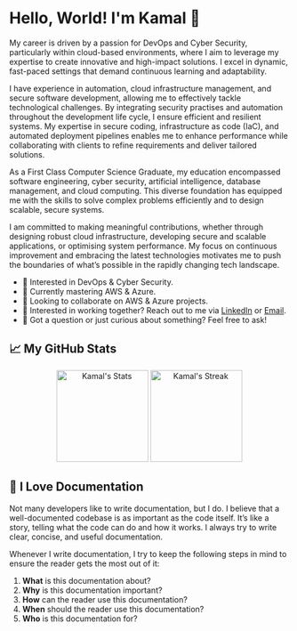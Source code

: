 # Hello, World! I'm Kamal 👋 

My career is driven by a passion for DevOps and Cyber Security, particularly within cloud-based environments, where I aim to leverage my expertise to create innovative and high-impact solutions. I excel in dynamic, fast-paced settings that demand continuous learning and adaptability. 

I have experience in automation, cloud infrastructure management, and secure software development, allowing me to effectively tackle technological challenges. By integrating security practises and automation throughout the development life cycle, I ensure efficient and resilient systems. My expertise in secure coding, infrastructure as code (IaC), and automated deployment pipelines enables me to enhance performance while collaborating with clients to refine requirements and deliver tailored solutions. 

As a First Class Computer Science Graduate, my education encompassed software engineering, cyber security, artificial intelligence, database management, and cloud computing. This diverse foundation has equipped me with the skills to solve complex problems efficiently and to design scalable, secure systems. 

I am committed to making meaningful contributions, whether through designing robust cloud infrastructure, developing secure and scalable applications, or optimising system performance. My focus on continuous improvement and embracing the latest technologies motivates me to push the boundaries of what’s possible in the rapidly changing tech landscape. 

- 👀 Interested in DevOps & Cyber Security. 
- 🌱 Currently mastering AWS & Azure. 
- 📌 Looking to collaborate on AWS & Azure projects. 
- 💼 Interested in working together? Reach out to me via <a href="https://www.linkedin.com/in/kamalmaktari/">LinkedIn</a> or <a href="mailto:kamalmaktari@gmail.com">Email</a>.
- 💬 Got a question or just curious about something? Feel free to ask!

## 📈 My GitHub Stats

<div class="badges-githubstats">
  <p align="center">
    <img src="https://github-readme-stats.vercel.app/api?username=KamalMaktari&theme=tokyonight&show_icons=true&hide_border=true&count_private=true" alt="Kamal's Stats" height="165">
    <img src="https://github-readme-streak-stats.herokuapp.com/?user=KamalMaktari&theme=tokyonight&hide_border=true" alt="Kamal's Streak" height="165">
  </p>
</div>

## 📃 I Love Documentation

Not many developers like to write documentation, but I do. I believe that a well-documented codebase is as important as the code itself. It’s like a story, telling what the code can do and how it works. I always try to write clear, concise, and useful documentation. 

Whenever I write documentation, I try to keep the following steps in mind to ensure the reader gets the most out of it:

1. **What** is this documentation about?
2. **Why** is this documentation important?
3. **How** can the reader use this documentation?
4. **When** should the reader use this documentation?
5. **Who** is this documentation for?
<!---
KamalM-01/KamalM-01 is a ✨ special ✨ repository because its `README.md` (this file) appears on your GitHub profile.
You can click the Preview link to take a look at your changes.
--->
